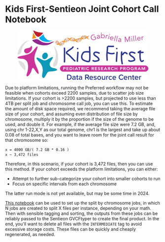 # Kids First-Sentieon Joint Cohort Call Notebook
<p align="center">
 <img src="https://github.com/d3b-center/d3b-research-workflows/raw/master/doc/kfdrc-logo-sm.png" alt="data service logo"/>
</p>

Due to platform limitations, running the Preferred workflow may not be feasible when cohorts exceed 2200 samples, due to scatter job size limitations.
If your cohort is >2200 samples, but projected to use less than 4TB per split job and chromosome call job, you can use this.
To estimate the amount of disk space required, we recommend taking the average file size of your cohort, and assuming even distribution of file size by chromosome, multiply it by the proportion if the size of the genome to be used, and double it. For example, if the average file size were 7.2 GB, and, using chr 1-22,X,Y as our total genome, chr1 is the largest and take up about 0.08 of total bases, and you want to leave room for the joint call result for that chromosome so:
```
x = 4000 GB/( 7.2 GB * 0.16 )
x ~ 3,472 files
```
Therefore, in this scenario, if your cohort is 3,472 files, then you can use this method.
If your cohort exceeds the platform limitations, you can either:
 - Attempt to further sub-categorize your cohort into smaller cohorts to run
 - Focus on specific intervals from each chromosome

The latter run mode is not yet available, but may be some time in 2024.

[This notebook](../workflow/kf-joint-cohort-call-advanced-setup.ipynb) can be used to set up the split by chromosome jobs, in which N jobs are created to split X files per instance, depending on your math.
Then with sensible tagging and sorting, the outputs from these jobs can be reliably passed to the Sentieon GVCFtyper to create the final product.
In the end, you'll want to delete all files with the `INTERMEDIATE` tag to avoid excessive storage costs. These files can be quickly and cheaply regenerated, as needed.